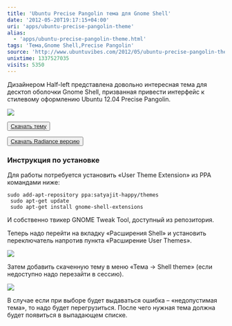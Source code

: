 ```yaml
---
title: 'Ubuntu Precise Pangolin тема для Gnome Shell'
date: '2012-05-20T19:17:15+04:00'
uri: 'apps/ubuntu-precise-pangolin-theme'
alias: 
  - 'apps/ubuntu-precise-pangolin-theme.html'
tags: 'Тема,Gnome Shell,Precise Pangolin'
source: 'http://www.ubuntuvibes.com/2012/05/ubuntu-precise-pangolin-theme-for-gnome.html'
unixtime: 1337527035
visits: 5350
---
```

Дизайнером Half-left представлена довольно интересная тема для десктоп оболочки Gnome Shell, призванная привести интерфейс к стилевому оформлению Ubuntu 12.04 Precise Pangolin.

[![](img/2012/05/20/19-00/ubuntu-precise-pangolin-7233945732-o.jpg)](img/2012/05/20/19-00/ubuntu-precise-pangolin-7233945732-o.jpg)

<button>[Скачать тему](http://half-left.deviantart.com/art/GNOME-Shell-Ubuntu-Precise-Pangolin-302894685)</button>

  

<button>[Скачать Radiance версию](http://half-left.deviantart.com/art/GNOME-Shell-Ubuntu-Precise-Pangolin-Radiance-303531700)</button>

### Инструкция по установке

Для работы потребуется установить «User Theme Extension» из PPA командами ниже:

```
sudo add-apt-repository ppa:satyajit-happy/themes
 sudo apt-get update
 sudo apt-get install gnome-shell-extensions
```

И собственно твикер GNOME Tweak Tool, доступный из репозитория.

Теперь надо перейти на вкладку «Расширения Shell» и установить переключатель напротив пункта «Расширение User Themes».

[![](img/2012/05/20/19-00/gnome-tweak-tool-7233959290-o.jpg)](img/2012/05/20/19-00/gnome-tweak-tool-7233959290-o.jpg)

Затем добавить скаченную тему в меню «Тема → Shell theme» (если недоступно надо перезайти в сессию).

[![](img/2012/05/20/19-00/gnome-tweak-tool-2-7233959880-o.jpg)](img/2012/05/20/19-00/gnome-tweak-tool-2-7233959880-o.jpg)

В случае если при выборе будет выдаваться ошибка – «недопустимая тема», то надо будет перегрузиться. После чего нужная тема должна будет появиться в выпадающем списке.

